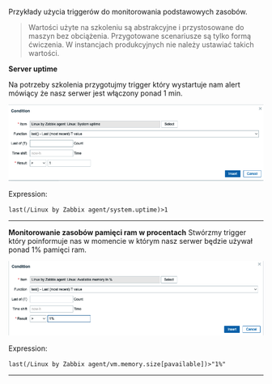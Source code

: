 
Przykłady użycia triggerów do monitorowania podstawowych zasobów. 

>Wartości użyte na szkoleniu są abstrakcyjne i przystosowane do maszyn bez obciążenia. Przygotowane scenariusze są tylko formą ćwiczenia. W instancjach produkcyjnych nie należy ustawiać takich wartości. 

**Server uptime**

Na potrzeby szkolenia przygotujmy trigger który wystartuje nam alert mówiący że nasz serwer jest włączony ponad 1 min. 

![Zabbix](/grafiki/monitoring_1.png)

Expression:
```expression
last(/Linux by Zabbix agent/system.uptime)>1
```


___

**Monitorowanie zasobów pamięci ram w procentach**
Stwórzmy trigger który poinformuje nas w momencie w którym nasz serwer będzie używał ponad 1% pamięci ram. 

![Zabbix](/grafiki/monitoring_2.png)

Expression:
```
last(/Linux by Zabbix agent/vm.memory.size[pavailable])>"1%"
```

___

